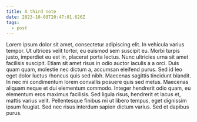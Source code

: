 ```yaml
---
title: A third note
date: 2023-10-08T20:47:01.626Z
tags:
  - post
---
```

Lorem ipsum dolor sit amet, consectetur adipiscing elit. In vehicula varius tempor. Ut ultrices velit tortor, eu euismod sem suscipit eu. Morbi turpis justo, imperdiet eu est in, placerat porta lectus. Nunc ultricies urna sit amet facilisis suscipit. Etiam sit amet risus in odio auctor iaculis a a orci. Duis quam quam, molestie nec dictum a, accumsan eleifend purus. Sed id leo eget dolor luctus rhoncus quis sed nibh. Maecenas sagittis tincidunt blandit. In nec mi condimentum lorem convallis posuere quis sed metus. Maecenas aliquam neque et dui elementum commodo. Integer hendrerit odio quam, eu elementum eros maximus facilisis. Sed ligula risus, hendrerit et lacus et, mattis varius velit. Pellentesque finibus mi ut libero tempus, eget dignissim ipsum feugiat. Sed nec risus interdum sapien dictum varius. Sed et dapibus purus.